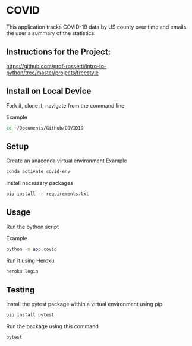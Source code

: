# COVID
This application tracks COVID-19 data by US county over time and emails the user a summary of the statistics.

## Instructions for the Project:
https://github.com/prof-rossetti/intro-to-python/tree/master/projects/freestyle

## Install on Local Device
Fork it, clone it, navigate from the command line

Example
```sh
cd ~/Documents/GitHub/COVID19
```

## Setup
Create an anaconda virtual environment
Example
```sh
conda activate covid-env
```
 
Install necessary packages
```sh
pip install -r requirements.txt
```

## Usage
Run the python script

Example
```sh
python -m app.covid
```
Run it using Heroku
```sh
heroku login
```

## Testing
Install the pytest package within a virtual environment using pip
```sh
pip install pytest
```

Run the package using this command
```sh
pytest
```
